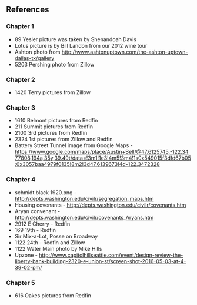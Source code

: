 ## References

### Chapter 1

* 89 Yesler picture was taken by Shenandoah Davis
* Lotus picture is by Bill Landon from our 2012 wine tour
* Ashton photo from http://www.ashtonuptown.com/the-ashton-uptown-dallas-tx/gallery
* 5203 Pershing photo from Zillow

### Chapter 2

* 1420 Terry pictures from Zillow

### Chapter 3

* 1610 Belmont pictures from Redfin
* 211 Summit pictures from Redfin
* 2100 3rd pictures from Redfin
* 2324 1st pictures from Zillow and Redfin
* Battery Street Tunnel image from Google Maps - https://www.google.com/maps/place/Austin+Bell/@47.6125745,-122.3477808,194a,35y,39.49t/data=!3m1!1e3!4m5!3m4!1s0x549015f3dfd67b05:0x3057baa4979f0135!8m2!3d47.6139673!4d-122.3472328

### Chapter 4

* schmidt black 1920.png - http://depts.washington.edu/civilr/segregation_maps.htm
* Housing covenants - http://depts.washington.edu/civilr/covenants.htm
* Aryan convenant - http://depts.washington.edu/civilr/covenants_Aryans.htm
* 2912 E Cherry - Redfin
* 169 19th - Redfin
* Sir Mix-a-Lot, Posse on Broadway
* 1122 24th - Redfin and Zillow
* 1122 Water Main photo by Mike Hills
* Upzone - http://www.capitolhillseattle.com/event/design-review-the-liberty-bank-building-2320-e-union-st/screen-shot-2016-05-03-at-4-39-02-pm/

### Chapter 5

* 616 Oakes pictures from Redfin
